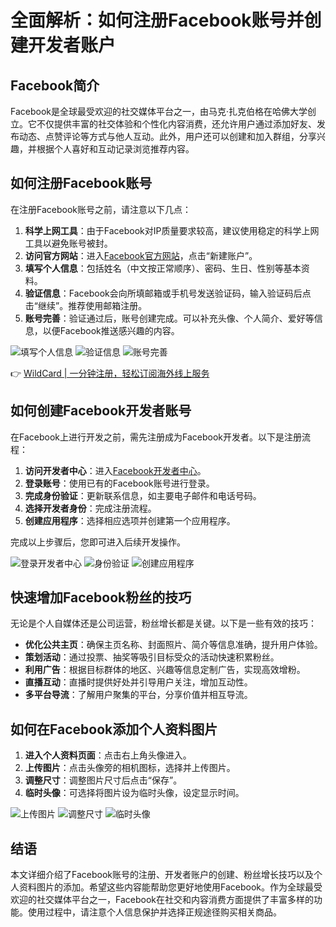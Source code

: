# 全面解析：如何注册Facebook账号并创建开发者账户

## Facebook简介

Facebook是全球最受欢迎的社交媒体平台之一，由马克·扎克伯格在哈佛大学创立。它不仅提供丰富的社交体验和个性化内容消费，还允许用户通过添加好友、发布动态、点赞评论等方式与他人互动。此外，用户还可以创建和加入群组，分享兴趣，并根据个人喜好和互动记录浏览推荐内容。

## 如何注册Facebook账号

在注册Facebook账号之前，请注意以下几点：

1. **科学上网工具**：由于Facebook对IP质量要求较高，建议使用稳定的科学上网工具以避免账号被封。
2. **访问官方网站**：进入[Facebook官方网站](https://www.facebook.com/)，点击“新建账户”。
3. **填写个人信息**：包括姓名（中文按正常顺序）、密码、生日、性别等基本资料。
4. **验证信息**：Facebook会向所填邮箱或手机号发送验证码，输入验证码后点击“继续”。推荐使用邮箱注册。
5. **账号完善**：验证通过后，账号创建完成。可以补充头像、个人简介、爱好等信息，以便Facebook推送感兴趣的内容。

![填写个人信息](https://bbtdd.com/img/8098781709997569.webp)
![验证信息](https://bbtdd.com/img/100683972728.webp)
![账号完善](https://bbtdd.com/img/806303420362.webp)

👉 [WildCard | 一分钟注册，轻松订阅海外线上服务](https://bbtdd.com/WildCard)

## 如何创建Facebook开发者账号

在Facebook上进行开发之前，需先注册成为Facebook开发者。以下是注册流程：

1. **访问开发者中心**：进入[Facebook开发者中心](https://developers.facebook.com/)。
2. **登录账号**：使用已有的Facebook账号进行登录。
3. **完成身份验证**：更新联系信息，如主要电子邮件和电话号码。
4. **选择开发者身份**：完成注册流程。
5. **创建应用程序**：选择相应选项并创建第一个应用程序。

完成以上步骤后，您即可进入后续开发操作。

![登录开发者中心](https://bbtdd.com/img/16957151.webp)
![身份验证](https://bbtdd.com/img/62799578.webp)
![创建应用程序](https://bbtdd.com/img/315475438126932.webp)

## 快速增加Facebook粉丝的技巧

无论是个人自媒体还是公司运营，粉丝增长都是关键。以下是一些有效的技巧：

- **优化公共主页**：确保主页名称、封面照片、简介等信息准确，提升用户体验。
- **策划活动**：通过投票、抽奖等吸引目标受众的活动快速积累粉丝。
- **利用广告**：根据目标群体的地区、兴趣等信息定制广告，实现高效增粉。
- **直播互动**：直播时提供好处并引导用户关注，增加互动性。
- **多平台导流**：了解用户聚集的平台，分享价值并相互导流。

## 如何在Facebook添加个人资料图片

1. **进入个人资料页面**：点击右上角头像进入。
2. **上传图片**：点击头像旁的相机图标，选择并上传图片。
3. **调整尺寸**：调整图片尺寸后点击“保存”。
4. **临时头像**：可选择将图片设为临时头像，设定显示时间。

![上传图片](https://bbtdd.com/img/63635933504802.webp)
![调整尺寸](https://bbtdd.com/img/3694306261101.webp)
![临时头像](https://bbtdd.com/img/491377372503560.webp)

## 结语

本文详细介绍了Facebook账号的注册、开发者账户的创建、粉丝增长技巧以及个人资料图片的添加。希望这些内容能帮助您更好地使用Facebook。作为全球最受欢迎的社交媒体平台之一，Facebook在社交和内容消费方面提供了丰富多样的功能。使用过程中，请注意个人信息保护并选择正规途径购买相关商品。